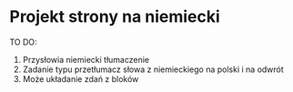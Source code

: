 # Projekt strony na niemiecki
TO DO:
   1. Przysłowia niemiecki tłumaczenie
   2. Zadanie typu przetłumacz słowa z niemieckiego na polski i na odwrót
   3. Może układanie zdań z bloków
